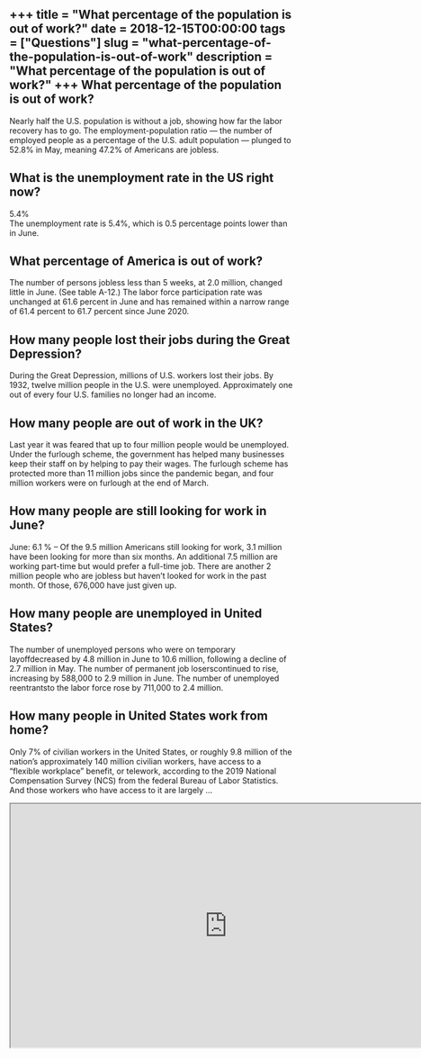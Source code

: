 +++
title = "What percentage of the population is out of work?"
date = 2018-12-15T00:00:00
tags = ["Questions"]
slug = "what-percentage-of-the-population-is-out-of-work"
description = "What percentage of the population is out of work?"
+++
What percentage of the population is out of work?
-------------------------------------------------

Nearly half the U.S. population is without a job, showing how far the labor recovery has to go. The employment-population ratio — the number of employed people as a percentage of the U.S. adult population — plunged to 52.8% in May, meaning 47.2% of Americans are jobless.

What is the unemployment rate in the US right now?
--------------------------------------------------

5.4%  
The unemployment rate is 5.4%, which is 0.5 percentage points lower than in June.

What percentage of America is out of work?
------------------------------------------

The number of persons jobless less than 5 weeks, at 2.0 million, changed little in June. (See table A-12.) The labor force participation rate was unchanged at 61.6 percent in June and has remained within a narrow range of 61.4 percent to 61.7 percent since June 2020.

How many people lost their jobs during the Great Depression?
------------------------------------------------------------

During the Great Depression, millions of U.S. workers lost their jobs. By 1932, twelve million people in the U.S. were unemployed. Approximately one out of every four U.S. families no longer had an income.

How many people are out of work in the UK?
------------------------------------------

Last year it was feared that up to four million people would be unemployed. Under the furlough scheme, the government has helped many businesses keep their staff on by helping to pay their wages. The furlough scheme has protected more than 11 million jobs since the pandemic began, and four million workers were on furlough at the end of March.

How many people are still looking for work in June?
---------------------------------------------------

June: 6.1 % – Of the 9.5 million Americans still looking for work, 3.1 million have been looking for more than six months. An additional 7.5 million are working part-time but would prefer a full-time job. There are another 2 million people who are jobless but haven’t looked for work in the past month. Of those, 676,000 have just given up.

How many people are unemployed in United States?
------------------------------------------------

The number of unemployed persons who were on temporary layoffdecreased by 4.8 million in June to 10.6 million, following a decline of 2.7 million in May. The number of permanent job loserscontinued to rise, increasing by 588,000 to 2.9 million in June. The number of unemployed reentrantsto the labor force rose by 711,000 to 2.4 million.

How many people in United States work from home?
------------------------------------------------

Only 7% of civilian workers in the United States, or roughly 9.8 million of the nation’s approximately 140 million civilian workers, have access to a “flexible workplace” benefit, or telework, according to the 2019 National Compensation Survey (NCS) from the federal Bureau of Labor Statistics. And those workers who have access to it are largely …

<iframe allow="accelerometer; autoplay; clipboard-write; encrypted-media; gyroscope; picture-in-picture" allowfullscreen="" class="__youtube_prefs__  epyt-is-override  no-lazyload" data-no-lazy="1" data-origheight="433" data-origwidth="770" data-skipgform_ajax_framebjll="" height="433" id="_ytid_65633" loading="lazy" src="https://www.youtube.com/embed/zBQa48lLuVg?enablejsapi=1&autoplay=0&cc_load_policy=0&cc_lang_pref=&iv_load_policy=1&loop=0&modestbranding=0&rel=1&fs=1&playsinline=0&autohide=2&theme=dark&color=red&controls=1&" title="YouTube player" width="770"></iframe>